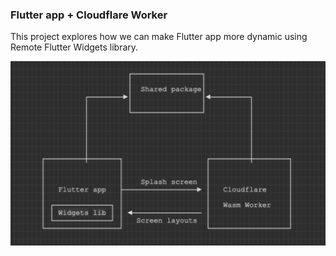 ### Flutter app + Cloudflare Worker

This project explores how we can make Flutter app more dynamic using Remote Flutter Widgets library.

![Image](README-img/241109-185958.jpg)
